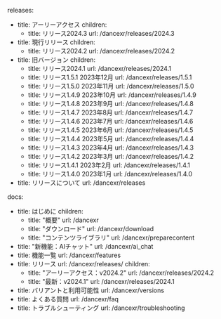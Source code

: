 releases:
  - title: アーリーアクセス
    children:
    - title: リリース2024.3
      url: /dancexr/releases/2024.3
  - title: 現行リリース
    children:
    - title: リリース2024.2
      url: /dancexr/releases/2024.2
  - title: 旧バージョン
    children:
    - title: リリース2024.1
      url: /dancexr/releases/2024.1
    - title: リリース1.5.1 2023年12月
      url: /dancexr/releases/1.5.1
    - title: リリース1.5.0 2023年11月
      url: /dancexr/releases/1.5.0
    - title: リリース1.4.9 2023年10月
      url: /dancexr/releases/1.4.9
    - title: リリース1.4.8 2023年9月
      url: /dancexr/releases/1.4.8
    - title: リリース1.4.7 2023年8月
      url: /dancexr/releases/1.4.7
    - title: リリース1.4.6 2023年7月
      url: /dancexr/releases/1.4.6
    - title: リリース1.4.5 2023年6月
      url: /dancexr/releases/1.4.5
    - title: リリース1.4.4 2023年5月
      url: /dancexr/releases/1.4.4
    - title: リリース1.4.3 2023年4月
      url: /dancexr/releases/1.4.3
    - title: リリース1.4.2 2023年3月
      url: /dancexr/releases/1.4.2
    - title: リリース1.4.1 2023年2月
      url: /dancexr/releases/1.4.1
    - title: リリース1.4.0 2023年1月
      url: /dancexr/releases/1.4.0
  - title: リリースについて
    url: /dancexr/releases

docs:
  - title: はじめに
    children:
      - title: "概要"
        url: /dancexr
      - title: "ダウンロード"
        url: /dancexr/download
      - title: "コンテンツライブラリ"
        url: /dancexr/preparecontent
  - title: "新機能：AIチャット"
    url: /dancexr/ai_chat
  - title: 機能一覧
    url: /dancexr/features
  - title: リリース
    url: /dancexr/releases/
    children:
    - title: "アーリーアクセス：v2024.2"
      url: /dancexr/releases/2024.2
    - title: "最新：v2024.1"
      url: /dancexr/releases/2024.1
  - title: バリアントと利用可能性
    url: /dancexr/versions
  - title: よくある質問
    url: /dancexr/faq
  - title: トラブルシューティング
    url: /dancexr/troubleshooting
